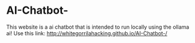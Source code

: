 # AI-Chatbot-
This website is a ai chatbot that is intended to run locally using the ollama ai!
Use this link:  http://whitegorrilahacking.github.io/AI-Chatbot-/
